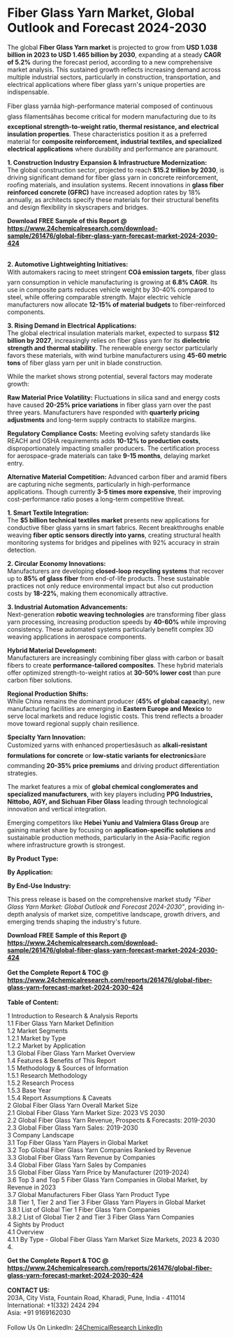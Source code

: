 <h1>Fiber Glass Yarn Market, Global Outlook and Forecast 2024-2030</h1><p>The global <strong>Fiber Glass Yarn market</strong> is projected to grow from <strong>USD 1.038 billion in 2023 to USD 1.465 billion by 2030</strong>, expanding at a steady <strong>CAGR of 5.2%</strong> during the forecast period, according to a new comprehensive market analysis. This sustained growth reflects increasing demand across multiple industrial sectors, particularly in construction, transportation, and electrical applications where fiber glass yarn's unique properties are indispensable.</p><p>Fiber glass yarnâa high-performance material composed of continuous glass filamentsâhas become critical for modern manufacturing due to its <strong>exceptional strength-to-weight ratio, thermal resistance, and electrical insulation properties</strong>. These characteristics position it as a preferred material for <strong>composite reinforcement, industrial textiles, and specialized electrical applications</strong> where durability and performance are paramount.</p><p><strong>1. Construction Industry Expansion &amp; Infrastructure Modernization:</strong><br>
The global construction sector, projected to reach <strong>$15.2 trillion by 2030</strong>, is driving significant demand for fiber glass yarn in concrete reinforcement, roofing materials, and insulation systems. Recent innovations in <strong>glass fiber reinforced concrete (GFRC)</strong> have increased adoption rates by 18% annually, as architects specify these materials for their structural benefits and design flexibility in skyscrapers and bridges.</p><div><b>Download FREE Sample of this Report @ 
            <a href="https://www.24chemicalresearch.com/download-sample/261476/global-fiber-glass-yarn-forecast-market-2024-2030-424">
            https://www.24chemicalresearch.com/download-sample/261476/global-fiber-glass-yarn-forecast-market-2024-2030-424</a></b></div><br><p><strong>2. Automotive Lightweighting Initiatives:</strong><br>
With automakers racing to meet stringent <strong>COâ emission targets</strong>, fiber glass yarn consumption in vehicle manufacturing is growing at <strong>6.8% CAGR</strong>. Its use in composite parts reduces vehicle weight by 30-40% compared to steel, while offering comparable strength. Major electric vehicle manufacturers now allocate <strong>12-15% of material budgets</strong> to fiber-reinforced components.</p><p><strong>3. Rising Demand in Electrical Applications:</strong><br>
The global electrical insulation materials market, expected to surpass <strong>$12 billion by 2027</strong>, increasingly relies on fiber glass yarn for its <strong>dielectric strength and thermal stability</strong>. The renewable energy sector particularly favors these materials, with wind turbine manufacturers using <strong>45-60 metric tons</strong> of fiber glass yarn per unit in blade construction.</p><p>While the market shows strong potential, several factors may moderate growth:</p><p><strong>Raw Material Price Volatility:</strong> Fluctuations in silica sand and energy costs have caused <strong>20-25% price variations</strong> in fiber glass yarn over the past three years. Manufacturers have responded with <strong>quarterly pricing adjustments</strong> and long-term supply contracts to stabilize margins.</p><p><strong>Regulatory Compliance Costs:</strong> Meeting evolving safety standards like REACH and OSHA requirements adds <strong>10-12% to production costs</strong>, disproportionately impacting smaller producers. The certification process for aerospace-grade materials can take <strong>9-15 months</strong>, delaying market entry.</p><p><strong>Alternative Material Competition:</strong> Advanced carbon fiber and aramid fibers are capturing niche segments, particularly in high-performance applications. Though currently <strong>3-5 times more expensive</strong>, their improving cost-performance ratio poses a long-term competitive threat.</p><p><strong>1. Smart Textile Integration:</strong><br>
The <strong>$5 billion technical textiles market</strong> presents new applications for conductive fiber glass yarns in smart fabrics. Recent breakthroughs enable weaving <strong>fiber optic sensors directly into yarns</strong>, creating structural health monitoring systems for bridges and pipelines with 92% accuracy in strain detection.</p><p><strong>2. Circular Economy Innovations:</strong><br>
Manufacturers are developing <strong>closed-loop recycling systems</strong> that recover up to <strong>85% of glass fiber</strong> from end-of-life products. These sustainable practices not only reduce environmental impact but also cut production costs by <strong>18-22%</strong>, making them economically attractive.</p><p><strong>3. Industrial Automation Advancements:</strong><br>
Next-generation <strong>robotic weaving technologies</strong> are transforming fiber glass yarn processing, increasing production speeds by <strong>40-60%</strong> while improving consistency. These automated systems particularly benefit complex 3D weaving applications in aerospace components.</p><p><strong>Hybrid Material Development:</strong><br>
    Manufacturers are increasingly combining fiber glass with carbon or basalt fibers to create <strong>performance-tailored composites</strong>. These hybrid materials offer optimized strength-to-weight ratios at <strong>30-50% lower cost</strong> than pure carbon fiber solutions.</p><p><strong>Regional Production Shifts:</strong><br>
    While China remains the dominant producer (<strong>45% of global capacity</strong>), new manufacturing facilities are emerging in <strong>Eastern Europe and Mexico</strong> to serve local markets and reduce logistic costs. This trend reflects a broader move toward regional supply chain resilience.</p><p><strong>Specialty Yarn Innovation:</strong><br>
    Customized yarns with enhanced propertiesâsuch as <strong>alkali-resistant formulations for concrete</strong> or <strong>low-static variants for electronics</strong>âare commanding <strong>20-35% price premiums</strong> and driving product differentiation strategies.</p><p>The market features a mix of <strong>global chemical conglomerates and specialized manufacturers</strong>, with key players including <strong>PPG Industries, Nittobo, AGY, and Sichuan Fiber Glass</strong> leading through technological innovation and vertical integration.</p><p>Emerging competitors like <strong>Hebei Yuniu and Valmiera Glass Group</strong> are gaining market share by focusing on <strong>application-specific solutions</strong> and sustainable production methods, particularly in the Asia-Pacific region where infrastructure growth is strongest.</p><p><strong>By Product Type:</strong></p><p><strong>By Application:</strong></p><p><strong>By End-Use Industry:</strong></p><p>This press release is based on the comprehensive market study <em>"Fiber Glass Yarn Market: Global Outlook and Forecast 2024-2030"</em>, providing in-depth analysis of market size, competitive landscape, growth drivers, and emerging trends shaping the industry's future.</p><div><b>Download FREE Sample of this Report @ 
            <a href="https://www.24chemicalresearch.com/download-sample/261476/global-fiber-glass-yarn-forecast-market-2024-2030-424">
            https://www.24chemicalresearch.com/download-sample/261476/global-fiber-glass-yarn-forecast-market-2024-2030-424</a></b></div><br><div><b>Get the Complete Report & TOC @ 
            <a href="https://www.24chemicalresearch.com/reports/261476/global-fiber-glass-yarn-forecast-market-2024-2030-424">
            https://www.24chemicalresearch.com/reports/261476/global-fiber-glass-yarn-forecast-market-2024-2030-424</a></b></div><br>
            <b>Table of Content:</b><p>1 Introduction to Research & Analysis Reports<br />
    1.1 Fiber Glass Yarn Market Definition<br />
    1.2 Market Segments<br />
        1.2.1 Market by Type<br />
        1.2.2 Market by Application<br />
    1.3 Global Fiber Glass Yarn Market Overview<br />
    1.4 Features & Benefits of This Report<br />
    1.5 Methodology & Sources of Information<br />
        1.5.1 Research Methodology<br />
        1.5.2 Research Process<br />
        1.5.3 Base Year<br />
        1.5.4 Report Assumptions & Caveats<br />
2 Global Fiber Glass Yarn Overall Market Size<br />
    2.1 Global Fiber Glass Yarn Market Size: 2023 VS 2030<br />
    2.2 Global Fiber Glass Yarn Revenue, Prospects & Forecasts: 2019-2030<br />
    2.3 Global Fiber Glass Yarn Sales: 2019-2030<br />
3 Company Landscape<br />
    3.1 Top Fiber Glass Yarn Players in Global Market<br />
    3.2 Top Global Fiber Glass Yarn Companies Ranked by Revenue<br />
    3.3 Global Fiber Glass Yarn Revenue by Companies<br />
    3.4 Global Fiber Glass Yarn Sales by Companies<br />
    3.5 Global Fiber Glass Yarn Price by Manufacturer (2019-2024)<br />
    3.6 Top 3 and Top 5 Fiber Glass Yarn Companies in Global Market, by Revenue in 2023<br />
    3.7 Global Manufacturers Fiber Glass Yarn Product Type<br />
    3.8 Tier 1, Tier 2 and Tier 3 Fiber Glass Yarn Players in Global Market<br />
        3.8.1 List of Global Tier 1 Fiber Glass Yarn Companies<br />
        3.8.2 List of Global Tier 2 and Tier 3 Fiber Glass Yarn Companies<br />
4 Sights by Product<br />
    4.1 Overview<br />
        4.1.1 By Type - Global Fiber Glass Yarn Market Size Markets, 2023 & 2030<br />
        4.</p><div><b>Get the Complete Report & TOC @ 
            <a href="https://www.24chemicalresearch.com/reports/261476/global-fiber-glass-yarn-forecast-market-2024-2030-424">
            https://www.24chemicalresearch.com/reports/261476/global-fiber-glass-yarn-forecast-market-2024-2030-424</a></b></div><br><b>CONTACT US:</b><br>
            203A, City Vista, Fountain Road, Kharadi, Pune, India - 411014<br>
            International: +1(332) 2424 294<br>
            Asia: +91 9169162030 <br><br>
            Follow Us On LinkedIn: <a href="https://www.linkedin.com/company/24chemicalresearch/">24ChemicalResearch LinkedIn</a>